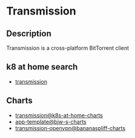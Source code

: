 # Transmission

## Description

Transmission is a cross-platform BitTorrent client

## k8 at home search

- [transmission](https://nanne.dev/k8s-at-home-search/#/transmission)

## Charts

- [transmission@k8s-at-home-charts](https://k8s-at-home.com/charts/)
- [app-template@bjw-s-charts](https://bjw-s.github.io/helm-charts/)
- [transmission-openvpn@bananaspliff-charts](https://bananaspliff.github.io/geek-charts/)
